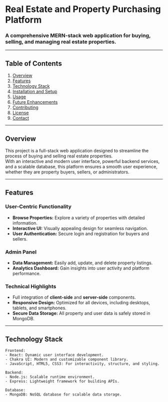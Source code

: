 # **Real Estate and Property Purchasing Platform**


### A comprehensive MERN-stack web application for buying, selling, and managing real estate properties.

---

## **Table of Contents**
1. [Overview](#overview)
2. [Features](#features)
3. [Technology Stack](#technology-stack)
4. [Installation and Setup](#installation-and-setup)
5. [Usage](#usage)
6. [Future Enhancements](#future-enhancements)
7. [Contributing](#contributing)
8. [License](#license)
9. [Contact](#contact)

---

## **Overview**
This project is a full-stack web application designed to streamline the process of buying and selling real estate properties.  
With an interactive and modern user interface, powerful backend services, and a scalable database, this platform ensures a smooth user experience, whether they are property buyers, sellers, or administrators.

---

## **Features**
### **User-Centric Functionality**
- **Browse Properties:** Explore a variety of properties with detailed information.
- **Interactive UI:** Visually appealing design for seamless navigation.
- **User Authentication:** Secure login and registration for buyers and sellers.

### **Admin Panel**
- **Data Management:** Easily add, update, and delete property listings.
- **Analytics Dashboard:** Gain insights into user activity and platform performance.

### **Technical Highlights**
- Full integration of **client-side** and **server-side** components.
- **Responsive Design:** Optimized for all devices, including desktops, tablets, and smartphones.
- **Secure Data Storage:** All property and user data is safely stored in MongoDB.


---

## **Technology Stack**
```plaintext
Frontend:
- React: Dynamic user interface development.
- Chakra UI: Modern and customizable component library.
- JavaScript, HTML5, CSS3: For interactivity, structure, and styling.

Backend:
- Node.js: Scalable runtime environment.
- Express: Lightweight framework for building APIs.

Database:
- MongoDB: NoSQL database for scalable data storage.

